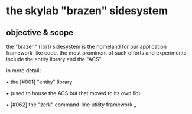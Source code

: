 # the skylab "brazen" sidesystem

## objective & scope

the "brazen" ([br]) sidesystem is the homeland for our application
framework-like code. the most prominent of such efforts and experiments
include the entity library and the "ACS".

in more detail:

  • the [#001] "entity" library

  • (used to house the ACS but that moved to its own lib)

  • [#062] the "zerk" command-line utility framework
_
